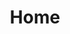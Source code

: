 ---
layout: home
title: Home

hero:
  name: N Notes
  text: 一个切图师枯燥的切图日志。
  tagline: 是的，这是一个博客网站。
  image:
    src: /logo.svg
    alt: VitePress
  actions:
    - theme: brand
      text: 组队探索（4 体力）
      link: /notes/ac!ac!ac!/0004-median-of-two-sorted-arrays.html
    - theme: alt
      text: 单人探索（6 体力）
      link: https://github.com/boring-plans/n-notes

features:
  - title: Boring Plans
    details: 一些 Pet Projects 的开发日志。
  - title: Cheap Talks
    details: 又叫「程序员物语」。写程序以前, 他是个诗人。
  - title: Notes - AC!AC!AC!
    details: 主要是 LeetCode 刷题。
  - title: Notes - 掉落
    details: 比如丘丘胶、蝙蝠翅膀、禽肉等等。
  - title: Notes - 军体拳
    details: 天下绝学千千万，军体神拳只此般。
  - title: Notes - Quick Start
    details: 快速了解。
  - title: Notes - Stereotyped
    details: 顾名思义，有趣的八股文。
  - title: Notes - 那些杀不死我的
    details: 记录了一些, 偶尔迫不得已而探索的一些过时、冷门或无趣的技术, 很显然用了尼大师的典, 「What Doesn't Kill You Makes You Stronger」。
---